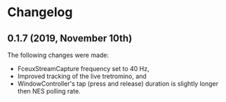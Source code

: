 # Changelog

## 0.1.7 (2019, November 10th)
The following changes were made:

 * FceuxStreamCapture frequency set to 40 Hz,
 * Improved tracking of the live tretromino, and
 * WindowController's tap (press and release) duration is slightly longer then NES polling rate. 